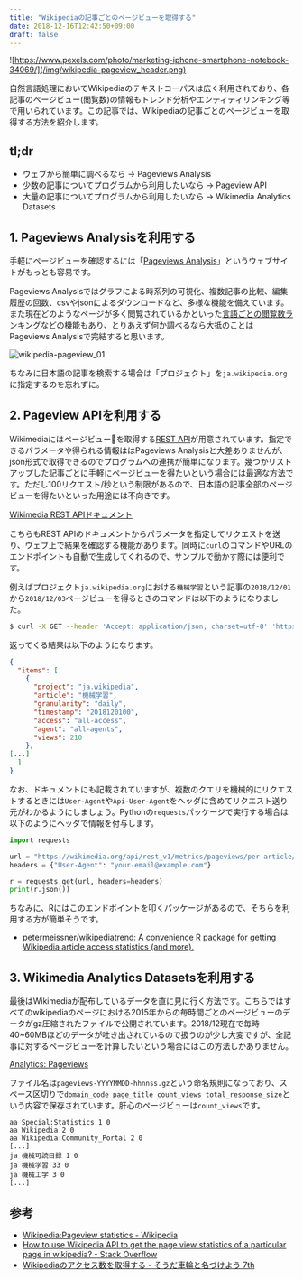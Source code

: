 ```yaml
---
title: "Wikipediaの記事ごとのページビューを取得する"
date: 2018-12-16T12:42:50+09:00
draft: false
---
```


![https://www.pexels.com/photo/marketing-iphone-smartphone-notebook-34069/](/img/wikipedia-pageview_header.png)

自然言語処理においてWikipediaのテキストコーパスは広く利用されており、各記事のページビュー(閲覧数)の情報もトレンド分析やエンティティリンキング等で用いられています。この記事では、Wikipediaの記事ごとのページビューを取得する方法を紹介します。

## tl;dr

- ウェブから簡単に調べるなら → Pageviews Analysis
- 少数の記事についてプログラムから利用したいなら → Pageview API
- 大量の記事についてプログラムから利用したいなら → Wikimedia Analytics Datasets

## 1. Pageviews Analysisを利用する

手軽にページビューを確認するには「[Pageviews Analysis](https://tools.wmflabs.org/pageviews/)」というウェブサイトがもっとも容易です。

Pageviews Analysisではグラフによる時系列の可視化、複数記事の比較、編集履歴の回数、csvやjsonによるダウンロードなど、多様な機能を備えています。また現在どのようなページが多く閲覧されているかといった[言語ごとの閲覧数ランキング](https://tools.wmflabs.org/topviews/)などの機能もあり、とりあえず何か調べるなら大抵のことはPageviews Analysisで完結すると思います。

![wikipedia-pageview_01](/img/wikipedia-pageview_01.png)

ちなみに日本語の記事を検索する場合は「プロジェクト」を`ja.wikipedia.org`に指定するのを忘れずに。

## 2. Pageview APIを利用する

Wikimediaにはページビューを取得する[REST API](https://www.mediawiki.org/wiki/REST_API)が用意されています。指定できるパラメータや得られる情報ははPageviews Analysisと大差ありませんが、json形式で取得できるのでプログラムへの連携が簡単になります。幾つかリストアップした記事ごとに手軽にページビューを得たいという場合には最適な方法です。ただし100リクエスト/秒という制限があるので、日本語の記事全部のページビューを得たいといった用途には不向きです。

[Wikimedia REST APIドキュメント](https://wikimedia.org/api/rest_v1/)

こちらもREST APIのドキュメントからパラメータを指定してリクエストを送り、ウェブ上で結果を確認する機能があります。同時に`curl`のコマンドやURLのエンドポイントも自動で生成してくれるので、サンプルで動かす際には便利です。

例えばプロジェクト`ja.wikipedia.org`における`機械学習`という記事の`2018/12/01`から`2018/12/03`ページビューを得るときのコマンドは以下のようになりました。

```sh
$ curl -X GET --header 'Accept: application/json; charset=utf-8' 'https://wikimedia.org/api/rest_v1/metrics/pageviews/per-article/ja.wikipedia.org/all-access/all-agents/%E8%87%AA%E7%84%B6%E8%A8%80%E8%AA%9E%E5%87%A6%E7%90%86/daily/20181201/20181203'
```

返ってくる結果は以下のようになります。

```json
{
  "items": [
    {
      "project": "ja.wikipedia",
      "article": "機械学習",
      "granularity": "daily",
      "timestamp": "2018120100",
      "access": "all-access",
      "agent": "all-agents",
      "views": 210
    },
[...]
  ]
}
```

なお、ドキュメントにも記載されていますが、複数のクエリを機械的にリクエストするときには`User-Agent`や`Api-User-Agent`をヘッダに含めてリクエスト送り元がわかるようにしましょう。Pythonの`requests`パッケージで実行する場合は以下のようにヘッダで情報を付与します。

```python
import requests

url = "https://wikimedia.org/api/rest_v1/metrics/pageviews/per-article/ja.wikipedia.org/all-access/all-agents/%E6%A9%9F%E6%A2%B0%E5%AD%A6%E7%BF%92/daily/20181201/20181203"
headers = {"User-Agent": "your-email@example.com"}

r = requests.get(url, headers=headers)
print(r.json())
```

ちなみに、Rにはこのエンドポイントを叩くパッケージがあるので、そちらを利用する方が簡単そうです。

- [petermeissner/wikipediatrend: A convenience R package for getting Wikipedia article access statistics \(and more\)\.](https://github.com/petermeissner/wikipediatrend)

## 3. Wikimedia Analytics Datasetsを利用する

最後はWikimediaが配布しているデータを直に見に行く方法です。こちらではすべてのwikipediaのページにおける2015年からの毎時間ごとのページビューのデータがgz圧縮されたファイルで公開されています。2018/12現在で毎時40~60MBほどのデータが吐き出されているので扱うのが少し大変ですが、全記事に対するページビューを計算したいという場合にはこの方法しかありません。

[Analytics: Pageviews](https://dumps.wikimedia.org/other/pageviews/readme.html)

ファイル名は`pageviews-YYYYMMDD-hhnnss.gz`という命名規則になっており、スペース区切りで`domain_code page_title count_views total_response_size`という内容で保存されています。肝心のページビューは`count_views`です。

```
aa Special:Statistics 1 0
aa Wikipedia 2 0
aa Wikipedia:Community_Portal 2 0
[...]
ja 機械可読目録 1 0
ja 機械学習 33 0
ja 機械工学 3 0
[...]
```

## 参考

- [Wikipedia:Pageview statistics \- Wikipedia](https://en.wikipedia.org/wiki/Wikipedia:Pageview_statistics)
- [How to use Wikipedia API to get the page view statistics of a particular page in wikipedia? \- Stack Overflow](https://stackoverflow.com/questions/5323589/how-to-use-wikipedia-api-to-get-the-page-view-statistics-of-a-particular-page-in)
- [Wikipediaのアクセス数を取得する \- そうだ車輪と名づけよう 7th](https://atyks.hateblo.jp/entry/2015/03/31/000100)

